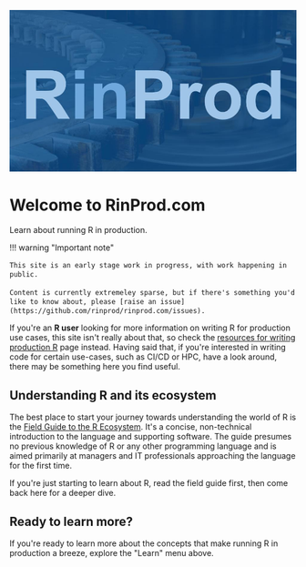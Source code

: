 ![RinProd banner](images/rinprod_title.jpg)

# Welcome to RinProd.com

Learn about running R in production.

!!! warning "Important note"

    This site is an early stage work in progress, with work happening in public.

    Content is currently extremeley sparse, but if there's something you'd like to know about, please [raise an issue](https://github.com/rinprod/rinprod.com/issues).


If you're an **R user** looking for more information on writing R for production use cases, this site isn't really about that, so check the [resources for writing production R](writing-production-r.md) page instead.
Having said that, if you're interested in writing code for certain use-cases, such as CI/CD or HPC, have a look around, there may be something here you find useful.


## Understanding R and its ecosystem

The best place to start your journey towards understanding the world of R is the [Field Guide to the R Ecosystem](https://fg2re.sellorm.com).
It's a concise, non-technical introduction to the language and supporting software.
The guide presumes no previous knowledge of R or any other programming language and is aimed primarily at managers and IT professionals approaching the language for the first time.

If you're just starting to learn about R, read the field guide first, then come back here for a deeper dive.


## Ready to learn more?

If you're ready to learn more about the concepts that make running R in production a breeze, explore the "Learn" menu above.


